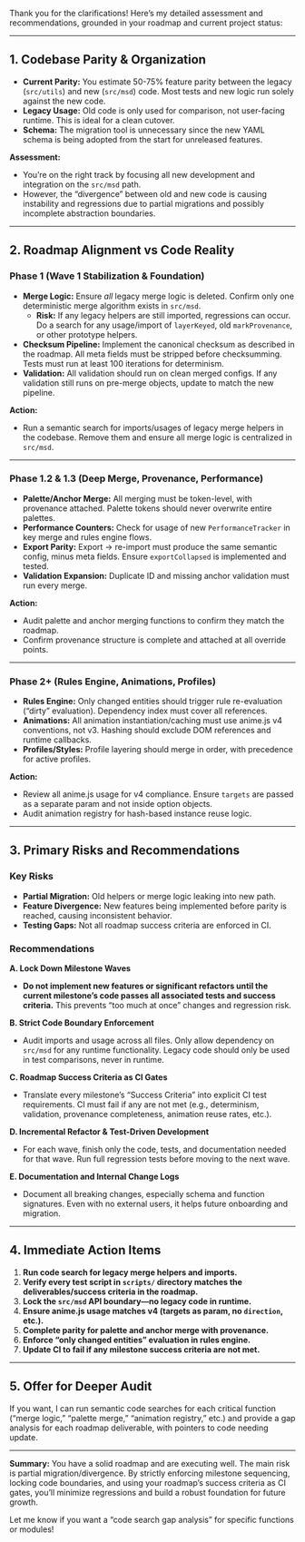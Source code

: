 Thank you for the clarifications! Here’s my detailed assessment and recommendations, grounded in your roadmap and current project status:

---

## 1. **Codebase Parity & Organization**

- **Current Parity:** You estimate 50-75% feature parity between the legacy (`src/utils`) and new (`src/msd`) code. Most tests and new logic run solely against the new code.
- **Legacy Usage:** Old code is only used for comparison, not user-facing runtime. This is ideal for a clean cutover.
- **Schema:** The migration tool is unnecessary since the new YAML schema is being adopted from the start for unreleased features.

**Assessment:**
- You’re on the right track by focusing all new development and integration on the `src/msd` path.
- However, the “divergence” between old and new code is causing instability and regressions due to partial migrations and possibly incomplete abstraction boundaries.

---

## 2. **Roadmap Alignment vs Code Reality**

### **Phase 1 (Wave 1 Stabilization & Foundation)**

- **Merge Logic:** Ensure _all_ legacy merge logic is deleted. Confirm only one deterministic merge algorithm exists in `src/msd`.
  - **Risk:** If any legacy helpers are still imported, regressions can occur. Do a search for any usage/import of `layerKeyed`, old `markProvenance`, or other prototype helpers.
- **Checksum Pipeline:** Implement the canonical checksum as described in the roadmap. All meta fields must be stripped before checksumming. Tests must run at least 100 iterations for determinism.
- **Validation:** All validation should run on clean merged configs. If any validation still runs on pre-merge objects, update to match the new pipeline.

**Action:**
- Run a semantic search for imports/usages of legacy merge helpers in the codebase. Remove them and ensure all merge logic is centralized in `src/msd`.

---

### **Phase 1.2 & 1.3 (Deep Merge, Provenance, Performance)**

- **Palette/Anchor Merge:** All merging must be token-level, with provenance attached. Palette tokens should never overwrite entire palettes.
- **Performance Counters:** Check for usage of new `PerformanceTracker` in key merge and rules engine flows.
- **Export Parity:** Export → re-import must produce the same semantic config, minus meta fields. Ensure `exportCollapsed` is implemented and tested.
- **Validation Expansion:** Duplicate ID and missing anchor validation must run every merge.

**Action:**
- Audit palette and anchor merging functions to confirm they match the roadmap.
- Confirm provenance structure is complete and attached at all override points.

---

### **Phase 2+ (Rules Engine, Animations, Profiles)**

- **Rules Engine:** Only changed entities should trigger rule re-evaluation (“dirty” evaluation). Dependency index must cover all references.
- **Animations:** All animation instantiation/caching must use anime.js v4 conventions, not v3. Hashing should exclude DOM references and runtime callbacks.
- **Profiles/Styles:** Profile layering should merge in order, with precedence for active profiles.

**Action:**
- Review all anime.js usage for v4 compliance. Ensure `targets` are passed as a separate param and not inside option objects.
- Audit animation registry for hash-based instance reuse logic.

---

## 3. **Primary Risks and Recommendations**

### **Key Risks**
- **Partial Migration:** Old helpers or merge logic leaking into new path.
- **Feature Divergence:** New features being implemented before parity is reached, causing inconsistent behavior.
- **Testing Gaps:** Not all roadmap success criteria are enforced in CI.

### **Recommendations**

**A. Lock Down Milestone Waves**
- **Do not implement new features or significant refactors until the current milestone’s code passes all associated tests and success criteria.**
  This prevents “too much at once” changes and regression risk.

**B. Strict Code Boundary Enforcement**
- Audit imports and usage across all files.
  Only allow dependency on `src/msd` for any runtime functionality.
  Legacy code should only be used in test comparisons, never in runtime.

**C. Roadmap Success Criteria as CI Gates**
- Translate every milestone’s “Success Criteria” into explicit CI test requirements.
  CI must fail if any are not met (e.g., determinism, validation, provenance completeness, animation reuse rates, etc.).

**D. Incremental Refactor & Test-Driven Development**
- For each wave, finish only the code, tests, and documentation needed for that wave.
  Run full regression tests before moving to the next wave.

**E. Documentation and Internal Change Logs**
- Document all breaking changes, especially schema and function signatures.
  Even with no external users, it helps future onboarding and migration.

---

## 4. **Immediate Action Items**

1. **Run code search for legacy merge helpers and imports.**
2. **Verify every test script in `scripts/` directory matches the deliverables/success criteria in the roadmap.**
3. **Lock the `src/msd` API boundary—no legacy code in runtime.**
4. **Ensure anime.js usage matches v4 (targets as param, no `direction`, etc.).**
5. **Complete parity for palette and anchor merge with provenance.**
6. **Enforce “only changed entities” evaluation in rules engine.**
7. **Update CI to fail if any milestone success criteria are not met.**

---

## 5. **Offer for Deeper Audit**

If you want, I can run semantic code searches for each critical function (“merge logic,” “palette merge,” “animation registry,” etc.) and provide a gap analysis for each roadmap deliverable, with pointers to code needing update.

---

**Summary:**
You have a solid roadmap and are executing well. The main risk is partial migration/divergence. By strictly enforcing milestone sequencing, locking code boundaries, and using your roadmap’s success criteria as CI gates, you’ll minimize regressions and build a robust foundation for future growth.

Let me know if you want a “code search gap analysis” for specific functions or modules!